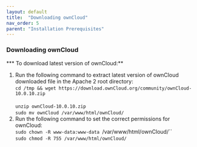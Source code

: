 ```yaml
---
layout: default
title:  "Downloading ownCloud"
nav_order: 5
parent: "Installation Prerequisites"
---
```




### Downloading ownCloud 

*** To download latest version of ownCloud:**
1.	Run the following command to extract latest version of ownCloud downloaded file in the Apache 2 root directory: <br>`cd /tmp && wget https://download.ownCloud.org/community/ownCloud-10.0.10.zip` <br> <br>`unzip ownCloud-10.0.10.zip` <br>`sudo mv ownCloud /var/www/html/ownCloud/`
2.	Run the following command to set the correct permissions for ownCloud: <br>`sudo chown -R www-data:www-data `/var/www/html/ownCloud/`` <br>`sudo chmod -R 755 /var/www/html/ownCloud/`